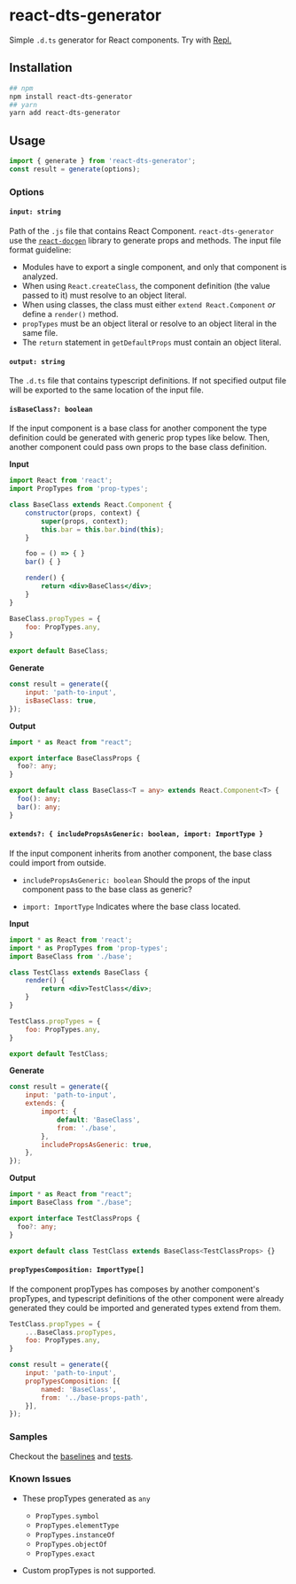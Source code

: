 # react-dts-generator 

Simple `.d.ts` generator for React components. Try with [Repl.](https://repl.it/@mozkarakoc/react-dts-generator)


## Installation

```sh
## npm
npm install react-dts-generator
## yarn
yarn add react-dts-generator
```


## Usage

```js
import { generate } from 'react-dts-generator';
const result = generate(options);
```

### Options

#### `input: string`

Path of the `.js` file that contains React Component. `react-dts-generator` use the [`react-docgen`](https://github.com/reactjs/react-docgen) library to generate props and methods. The input file format guideline:

- Modules have to export a single component, and only that component is analyzed.
- When using `React.createClass`, the component definition (the value passed to it) must resolve to an object literal.
- When using classes, the class must either `extend React.Component` _or_ define a `render()` method.
- `propTypes` must be an object literal or resolve to an object literal in the same file.
- The `return` statement in `getDefaultProps` must contain an object literal.

#### `output: string`

The `.d.ts` file that contains typescript definitions. If not specified output file will be exported to the same location of the input file.


#### `isBaseClass?: boolean`

If the input component is a base class for another component the type definition could be generated with generic prop types like below. Then, another component could pass own props to the base class definition.

**Input**
```jsx
import React from 'react';
import PropTypes from 'prop-types';

class BaseClass extends React.Component {
    constructor(props, context) {
        super(props, context);
        this.bar = this.bar.bind(this);
    }

    foo = () => { }
    bar() { }

    render() {
        return <div>BaseClass</div>;
    }
}

BaseClass.propTypes = {
    foo: PropTypes.any,
}

export default BaseClass;
```
**Generate**

```js
const result = generate({
	input: 'path-to-input',
	isBaseClass: true,
});
```

**Output**
```ts
import * as React from "react";

export interface BaseClassProps {
  foo?: any;
}

export default class BaseClass<T = any> extends React.Component<T> {
  foo(): any;
  bar(): any;
}

```

#### `extends?: { includePropsAsGeneric: boolean, import: ImportType }`

If the input component inherits from another component, the base class could import from outside.

- ```includePropsAsGeneric: boolean```
Should the props of the input component pass to the base class as generic?

- ```import: ImportType```
Indicates where the base class located.

**Input**

```jsx
import * as React from 'react';
import * as PropTypes from 'prop-types';
import BaseClass from './base';

class TestClass extends BaseClass {
	render() {
		return <div>TestClass</div>;
	}
}

TestClass.propTypes = {
	foo: PropTypes.any,
}

export default TestClass;
```
**Generate**

```js
const result = generate({
	input: 'path-to-input',
	extends: {
		import: {
			default: 'BaseClass',
			from: './base',
		},
		includePropsAsGeneric: true,
	},
});
```

**Output**
```ts
import * as React from "react";
import BaseClass from "./base";

export interface TestClassProps {
  foo?: any;
}

export default class TestClass extends BaseClass<TestClassProps> {}
```

#### `propTypesComposition: ImportType[]`

If the component propTypes has composes by another component's propTypes, and typescript definitions of the other component were already generated they could be imported and generated types extend from them.

```jsx
TestClass.propTypes = {
	...BaseClass.propTypes,
	foo: PropTypes.any,
}
```

```js
const result = generate({
	input: 'path-to-input',
	propTypesComposition: [{
		named: 'BaseClass',
		from: '../base-props-path',
	}],
});
```

### Samples

Checkout the [baselines](https://github.com/KuveytTurk/react-dts-generator/tree/master/baselines) and [tests](https://github.com/KuveytTurk/react-dts-generator/tree/master/test).



### Known Issues

- These propTypes generated as `any`
	-	`PropTypes.symbol`
	-	`PropTypes.elementType`
	-	`PropTypes.instanceOf` 
	-	`PropTypes.objectOf` 
	-	`PropTypes.exact`

- Custom propTypes is not supported.